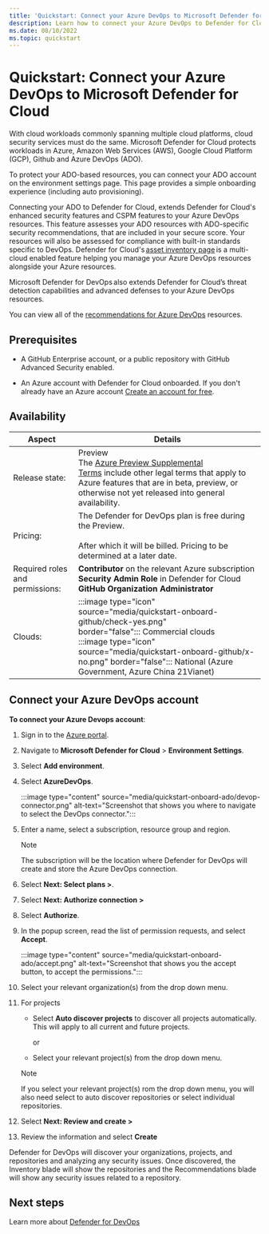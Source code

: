 ```yaml
---
title: 'Quickstart: Connect your Azure DevOps to Microsoft Defender for Cloud'
description: Learn how to connect your Azure DevOps to Defender for Cloud.
ms.date: 08/10/2022
ms.topic: quickstart
---
```


# Quickstart: Connect your Azure DevOps to Microsoft Defender for Cloud

With cloud workloads commonly spanning multiple cloud platforms, cloud security services must do the same. Microsoft Defender for Cloud protects workloads in Azure, Amazon Web Services (AWS), Google Cloud Platform (GCP), Github and Azure DevOps (ADO).

To protect your ADO-based resources, you can connect your ADO account on the environment settings page. This page provides a simple onboarding experience (including auto provisioning). 

Connecting your ADO to Defender for Cloud, extends Defender for Cloud's enhanced security features and CSPM features to your Azure DevOps resources. This feature assesses your ADO resources with ADO-specific security recommendations, that are included in your secure score. Your resources will also be assessed for compliance with built-in standards specific to DevOps. Defender for Cloud's [asset inventory page](asset-inventory.md) is a multi-cloud enabled feature helping you manage your Azure DevOps resources alongside your Azure resources. 

Microsoft Defender for DevOps also extends Defender for Cloud’s threat detection capabilities and advanced defenses to your Azure DevOps resources. 

You can view all of the [recommendations for Azure DevOps](recommendations-reference.md) resources.

## Prerequisites

- A GitHub Enterprise account, or a public repository with GitHub Advanced Security enabled.

- An Azure account with Defender for Cloud onboarded. If you don't already have an Azure account [Create an account for free](https://azure.microsoft.com/free/?WT.mc_id=A261C142F).

## Availability

| Aspect | Details |
|--|--|
| Release state: | Preview <br> The [Azure Preview Supplemental Terms](https://azure.microsoft.com/support/legal/preview-supplemental-terms/) include other legal terms that apply to Azure features that are in beta, preview, or otherwise not yet released into general availability. |
| Pricing: | The Defender for DevOps plan is free during the Preview. <br><br> After which it will be billed. Pricing to be determined at a later date. |
| Required roles and permissions: | **Contributor** on the relevant Azure subscription <br> **Security Admin Role** in Defender for Cloud <br> **GitHub Organization Administrator** |
| Clouds: | :::image type="icon" source="media/quickstart-onboard-github/check-yes.png" border="false"::: Commercial clouds <br> :::image type="icon" source="media/quickstart-onboard-github/x-no.png" border="false"::: National (Azure Government, Azure China 21Vianet) |

## Connect your Azure DevOps account

**To connect your Azure Devops account**:

1. Sign in to the [Azure portal](https://portal.azure.com/).

1. Navigate to **Microsoft Defender for Cloud** > **Environment Settings**.

1. Select **Add environment**.

1. Select **AzureDevOps**.

    :::image type="content" source="media/quickstart-onboard-ado/devop-connector.png" alt-text="Screenshot that shows you where to navigate to select the DevOps connector.":::

1. Enter a name, select a subscription, resource group and region.

    > [!NOTE] 
    > The subscription will be the location where Defender for DevOps will create and store the Azure DevOps connection.


1. Select **Next: Select plans >**.

1. Select **Next: Authorize connection >**

1. Select **Authorize**.

1. In the popup screen, read the list of permission requests, and select **Accept**.

    :::image type="content" source="media/quickstart-onboard-ado/accept.png" alt-text="Screenshot that shows you the accept button, to accept the permissions.":::

1. Select your relevant organization(s) from the drop down menu.

1. For projects

    - Select **Auto discover projects** to discover all projects automatically. This will apply to all current and future projects.
    
      or

    - Select your relevant project(s) from the drop down menu.
    
    > [!NOTE]
    > If you select your relevant project(s) rom the drop down menu, you will also need select to auto discover repositories or select individual repositories.

1. Select **Next: Review and create >**

1. Review the information and select **Create**

Defender for DevOps will discover your organizations, projects, and repositories and analyzing any security issues.  Once discovered, the Inventory blade will show the repositories and the Recommendations blade will show any security issues related to a repository.

## Next steps
Learn more about [Defender for DevOps](defender-for-devops-introduction.md)
